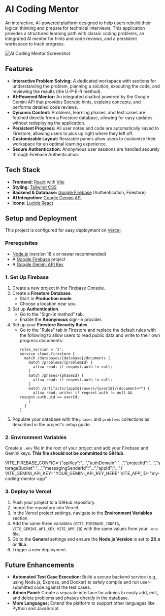 # AI Coding Mentor

An interactive, AI-powered platform designed to help users rebuild their logical thinking and prepare for technical interviews. This application provides a structured learning path with classic coding problems, an integrated AI mentor for hints and code reviews, and a persistent workspace to track progress.

![AI Coding Mentor Screenshot](https://placehold.co/800x400/2d3748/e2e8f0?text=AI+Coding+Mentor+UI)

## Features

- **Interactive Problem Solving:** A dedicated workspace with sections for understanding the problem, planning a solution, executing the code, and reviewing the results (the U-P-E-R method).
- **AI-Powered Mentor:** An integrated chatbot powered by the Google Gemini API that provides Socratic hints, explains concepts, and performs detailed code reviews.
- **Dynamic Content:** Problems, learning phases, and test cases are fetched directly from a Firestore database, allowing for easy updates without redeploying the application.
- **Persistent Progress:** All user notes and code are automatically saved to Firestore, allowing users to pick up right where they left off.
- **Customizable Layout:** Resizable panels allow users to customize their workspace for an optimal learning experience.
- **Secure Authentication:** Anonymous user sessions are handled securely through Firebase Authentication.

## Tech Stack

- **Frontend:** [React](https://reactjs.org/) with [Vite](https://vitejs.dev/)
- **Styling:** [Tailwind CSS](https://tailwindcss.com/)
- **Backend & Database:** [Google Firebase](https://firebase.google.com/) (Authentication, Firestore)
- **AI Integration:** [Google Gemini API](https://ai.google.dev/)
- **Icons:** [Lucide React](https://lucide.dev/)

## Setup and Deployment

This project is configured for easy deployment on [Vercel](https://vercel.com/).

### Prerequisites

- [Node.js](https://nodejs.org/) (version 18.x or newer recommended)
- A [Google Firebase](https://firebase.google.com/) project
- A [Google Gemini API Key](https://ai.google.dev/)

### 1. Set Up Firebase

1.  Create a new project in the Firebase Console.
2.  Create a **Firestore Database**.
    - Start in **Production mode**.
    - Choose a location near you.
3.  Set up **Authentication**.
    - Go to the "Sign-in method" tab.
    - Enable the **Anonymous** sign-in provider.
4.  Set up your **Firestore Security Rules**.
    - Go to the "Rules" tab in Firestore and replace the default rules with the following to allow users to read public data and write to their own progress documents:
      ```
      rules_version = '2';
      service cloud.firestore {
        match /databases/{database}/documents {
          match /problems/{problemId} {
            allow read: if request.auth != null;
          }
          match /phases/{phaseId} {
            allow read: if request.auth != null;
          }
          match /artifacts/{appId}/users/{userId}/{document=**} {
            allow read, write: if request.auth != null && request.auth.uid == userId;
          }
        }
      }
      ```
5.  Populate your database with the `phases` and `problems` collections as described in the project's setup guide.

### 2. Environment Variables

Create a `.env` file in the root of your project and add your Firebase and Gemini keys. **This file should not be committed to GitHub.**


VITE_FIREBASE_CONFIG='{"apiKey":"...","authDomain":"...","projectId":"...","storageBucket":"...","messagingSenderId":"...","appId":"..."}'
VITE_GEMINI_API_KEY="YOUR_GEMINI_API_KEY_HERE"
VITE_APP_ID="my-coding-mentor-app"


### 3. Deploy to Vercel

1.  Push your project to a GitHub repository.
2.  Import the repository into Vercel.
3.  In the Vercel project settings, navigate to the **Environment Variables** section.
4.  Add the same three variables (`VITE_FIREBASE_CONFIG`, `VITE_GEMINI_API_KEY`, `VITE_APP_ID`) with the same values from your `.env` file.
5.  Go to the **General** settings and ensure the **Node.js Version** is set to **20.x** or **18.x**.
6.  Trigger a new deployment.

## Future Enhancements

- **Automated Test Case Execution:** Build a secure backend service (e.g., using Node.js, Express, and Docker) to safely compile and run user-submitted code against the test cases.
- **Admin Panel:** Create a separate interface for admins to easily add, edit, and delete problems and phases directly in the database.
- **More Languages:** Extend the platform to support other languages like Python and JavaScript.
